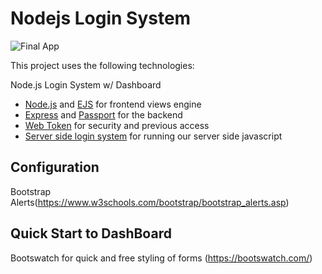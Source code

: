 # Nodejs Login System
![Final App](https://www.derekwebdev.com/gifs/banking.gif)

This project uses the following technologies:

Node.js Login System w/ Dashboard
- [Node.js](https://nodejs.org/en/) and [EJS](https://ejs.co/) for frontend views engine
- [Express](http://expressjs.com/) and [Passport](http://www.passportjs.org/) for the backend
- [Web Token](https://jwt.io/) for security and previous access
- [Server side login system](https://developer.mozilla.org/en-US/docs/Archive/Web/Server-Side_JavaScript/Walkthrough) for running our 
server side javascript

## Configuration

Bootstrap Alerts(https://www.w3schools.com/bootstrap/bootstrap_alerts.asp)

## Quick Start to DashBoard

Bootswatch for quick and free styling of forms (https://bootswatch.com/)
